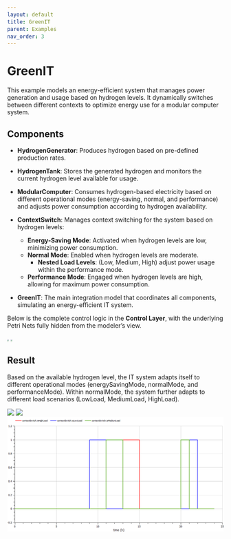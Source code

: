 ```yaml
---
layout: default
title: GreenIT
parent: Examples
nav_order: 3
---
```


# GreenIT

This example models an energy-efficient system that manages power generation and usage based on hydrogen levels. It dynamically switches between different contexts to optimize energy use for a modular computer system.

## Components

- **HydrogenGenerator**: Produces hydrogen based on pre-defined production rates.

- **HydrogenTank**: Stores the generated hydrogen and monitors the current hydrogen level available for usage.

- **ModularComputer**: Consumes hydrogen-based electricity based on different operational modes (energy-saving, normal, and performance) and adjusts power consumption according to hydrogen availability.

- **ContextSwitch**: Manages context switching for the system based on hydrogen levels:
  - **Energy-Saving Mode**: Activated when hydrogen levels are low, minimizing power consumption.
  - **Normal Mode**: Enabled when hydrogen levels are moderate.
    - **Nested Load Levels**: (Low, Medium, High) adjust power usage within the performance mode.
  - **Performance Mode**: Engaged when hydrogen levels are high, allowing for maximum power consumption.

- **GreenIT**: The main integration model that coordinates all components, simulating an energy-efficient IT system.

Below is the complete control logic in the **Control Layer**, with the underlying Petri Nets fully hidden from the modeler’s view.

<img src="C:/Users/wang/Documents/Modelica/CFPNlib/docs/assets/CFPN_GreenIT_example.png" style="zoom: 25%;" />

<img src="C:/Users/wang/Documents/Modelica/CFPNlib/docs/assets/GreenIT-SystemLayer.png" style="zoom: 25%;" />

## Result

Based on the available hydrogen level, the IT system adapts itself to different operational modes (energySavingMode, normalMode, and performanceMode). Within normalMode, the system further adapts to different load scenarios (LowLoad, MediumLoad, HighLoad).

<img src="C:/Users/wang/Documents/Modelica/CFPNlib/docs/assets/GreenITResult-1.png"  />

<img src="C:/Users/wang/Documents/Modelica/CFPNlib/docs/assets/GreenITResult-2.png"  />

<img src="../assets/GreenITResult-3.png"  />
